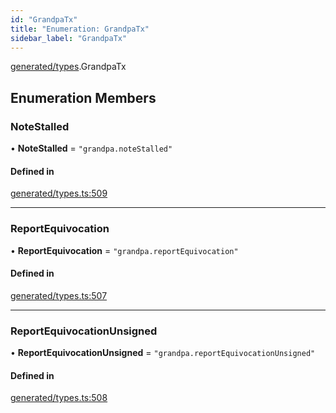 ```yaml
---
id: "GrandpaTx"
title: "Enumeration: GrandpaTx"
sidebar_label: "GrandpaTx"
---
```


[generated/types](../../../../modules/Generated/Types/Types.md).GrandpaTx

## Enumeration Members

### NoteStalled

• **NoteStalled** = ``"grandpa.noteStalled"``

#### Defined in

[generated/types.ts:509](https://github.com/PolymeshAssociation/polymesh-sdk/blob/f8a937f04/src/generated/types.ts#L509)

___

### ReportEquivocation

• **ReportEquivocation** = ``"grandpa.reportEquivocation"``

#### Defined in

[generated/types.ts:507](https://github.com/PolymeshAssociation/polymesh-sdk/blob/f8a937f04/src/generated/types.ts#L507)

___

### ReportEquivocationUnsigned

• **ReportEquivocationUnsigned** = ``"grandpa.reportEquivocationUnsigned"``

#### Defined in

[generated/types.ts:508](https://github.com/PolymeshAssociation/polymesh-sdk/blob/f8a937f04/src/generated/types.ts#L508)
